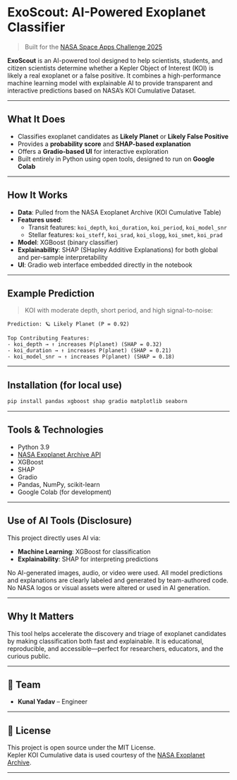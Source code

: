 # ExoScout: AI-Powered Exoplanet Classifier

> Built for the [NASA Space Apps Challenge 2025](https://www.spaceappschallenge.org/2025/challenges/a-world-away-hunting-for-exoplanets-with-ai)

**ExoScout** is an AI-powered tool designed to help scientists, students, and citizen scientists determine whether a Kepler Object of Interest (KOI) is likely a real exoplanet or a false positive. It combines a high-performance machine learning model with explainable AI to provide transparent and interactive predictions based on NASA’s KOI Cumulative Dataset.

---

## What It Does

- Classifies exoplanet candidates as **Likely Planet** or **Likely False Positive**
- Provides a **probability score** and **SHAP-based explanation**
- Offers a **Gradio-based UI** for interactive exploration
- Built entirely in Python using open tools, designed to run on **Google Colab**

---

## How It Works

- **Data**: Pulled from the NASA Exoplanet Archive (KOI Cumulative Table)
- **Features used**:
  - Transit features: `koi_depth`, `koi_duration`, `koi_period`, `koi_model_snr`
  - Stellar features: `koi_steff`, `koi_srad`, `koi_slogg`, `koi_smet`, `koi_prad`
- **Model**: XGBoost (binary classifier)
- **Explainability**: SHAP (SHapley Additive Explanations) for both global and per-sample interpretability
- **UI**: Gradio web interface embedded directly in the notebook

---

## Example Prediction

> KOI with moderate depth, short period, and high signal-to-noise:
```
Prediction: 🪐 Likely Planet (P = 0.92)

Top Contributing Features:
- koi_depth → ↑ increases P(planet) (SHAP = 0.32)
- koi_duration → ↑ increases P(planet) (SHAP = 0.21)
- koi_model_snr → ↑ increases P(planet) (SHAP = 0.18)
```

---

## Installation (for local use)

```bash
pip install pandas xgboost shap gradio matplotlib seaborn
```

---

## Tools & Technologies

- Python 3.9
- [NASA Exoplanet Archive API](https://exoplanetarchive.ipac.caltech.edu/)
- XGBoost
- SHAP
- Gradio
- Pandas, NumPy, scikit-learn
- Google Colab (for development)

---

## Use of AI Tools (Disclosure)

This project directly uses AI via:
- **Machine Learning**: XGBoost for classification
- **Explainability**: SHAP for interpreting predictions

No AI-generated images, audio, or video were used. All model predictions and explanations are clearly labeled and generated by team-authored code. No NASA logos or visual assets were altered or used in AI generation.

---

## Why It Matters

This tool helps accelerate the discovery and triage of exoplanet candidates by making classification both fast and explainable. It is educational, reproducible, and accessible—perfect for researchers, educators, and the curious public.

---

## 👥 Team

- **Kunal Yadav** – Engineer


---

## 📄 License

This project is open source under the MIT License.  
Kepler KOI Cumulative data is used courtesy of the [NASA Exoplanet Archive](https://exoplanetarchive.ipac.caltech.edu/).

---

